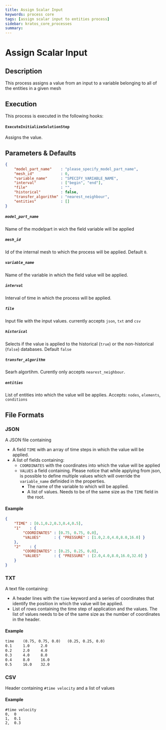 ```yaml
---
title: Assign Scalar Input
keywords: process core
tags: [assign scalar input to entities process]
sidebar: kratos_core_processes
summary: 
---
```


# Assign Scalar Input

## Description

This process assigns a value from an input to a variable belonging to all of the entities in a given mesh

## Execution

This process is executed in the following hooks:

#### `ExecuteInitializeSolutionStep`

Assigns the value.

## Parameters & Defaults

```json
{
    "model_part_name"    : "please_specify_model_part_name",
    "mesh_id"            : 0,
    "variable_name"      : "SPECIFY_VARIABLE_NAME",
    "interval"           : ["begin", "end"],
    "file"               : "",
    "historical"         : false,
    "transfer_algorithm" : "nearest_neighbour",
    "entities"           : []
}
```

##### `model_part_name`
Name of the modelpart in wich the field variable will be applied

##### `mesh_id`
Id of the internal mesh to which the process will be applied. Default `0`.

##### `variable_name`
Name of the variable in which the field value will be applied.

##### `interval`
Interval of time in which the process will be applied.

##### `file`
Input file with the input values. currently accepts `json`, `txt` and `csv`

##### `historical`
Selects if the value is applied to the historical (`true`) or the non-historical (`false`) databases. Default `false`

##### `transfer_algorithm`
Searh algortihm. Curently only accepts `nearest_neighbour`.

##### `entities`
List of entities into which the value will be applies. Accepts: `nodes`, `elements`, `conditions`

## File Formats

### JSON

A JSON file containing 
- A field `TIME` with an array of time steps in which the value will be applied.
- A list of fields containing:
    - `COORDINATES` with the coordinates into which the value will be applied
    - `VALUES` a field containing. Please notice that while applying from json, is possible to define multiple values which will override the `variable_name` definided in the properties.
        - The name of the variable to which will be applied.
        - A list of values. Needs to be of the same size as the `TIME` field in the root. 

#### Example

```json
{
    "TIME" : [0.1,0.2,0.3,0.4,0.5],
    "1"    : {
        "COORDINATES" : [0.75, 0.75, 0.0],
        "VALUES"      : { "PRESSURE" : [1.0,2.0,4.0,8.0,16.0] }
    },
    "2"    : {
        "COORDINATES" : [0.25, 0.25, 0.0],
        "VALUES"      : { "PRESSURE" : [2.0,4.0,8.0,16.0,32.0] }
    }
}

```

### TXT

A text file containing:
- A header lines with the `time` keyword and a series of coordinates that identify the position in which the value will be applied.
- List of rows containing the time step of application and the values. The list of values needs to be of the same size as the number of coordinates in the header.

#### Example

```txt
time 	(0.75, 0.75, 0.0) 	(0.25, 0.25, 0.0)
0.1 	1.0 	2.0
0.2 	2.0 	4.0
0.3 	4.0 	8.0
0.4 	8.0 	16.0
0.5  	16.0 	32.0
```

### CSV

Header containing `#time velocity` and a list of values

#### Example

```csv
#time velocity
0,  0
1,  0.1
2,  0.3
```
